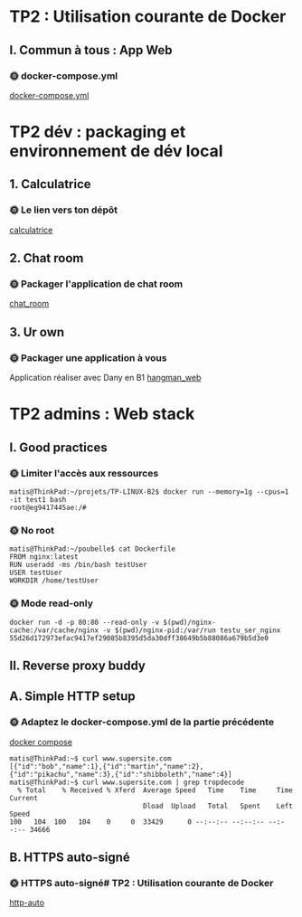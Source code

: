 # TP2 : Utilisation courante de Docker

## I. Commun à tous : App Web

### 🌞 docker-compose.yml

[docker-compose.yml](./docker-compose.yml)

# TP2 dév : packaging et environnement de dév local

## 1. Calculatrice

### 🌞 Le lien vers ton dépôt

[calculatrice](https://github.com/MatisCelestin/calculatrice-linux)

## 2. Chat room

### 🌞 Packager l'application de chat room

[chat_room](https://github.com/MatisCelestin/chat-room-linux)

## 3. Ur own

### 🌞 Packager une application à vous
Application réaliser avec Dany en B1
[hangman_web](https://github.com/danyGhassan/hangman_web)

# TP2 admins : Web stack

## I. Good practices

### 🌞 Limiter l'accès aux ressources
```
matis@ThinkPad:~/projets/TP-LINUX-B2$ docker run --memory=1g --cpus=1 -it test1 bash
root@eg9417445ae:/#  
```

### 🌞 No root

```
matis@ThinkPad:~/poubelle$ cat Dockerfile 
FROM nginx:latest
RUN useradd -ms /bin/bash testUser
USER testUser
WORKDIR /home/testUser
```

### 🌞 Mode read-only

```
docker run -d -p 80:80 --read-only -v $(pwd)/nginx-cache:/var/cache/nginx -v $(pwd)/nginx-pid:/var/run testu_ser_nginx
55d26d172973efac9417ef29085b8395d5da30dff38649b5b88086a679b5d3e0
```
## II. Reverse proxy buddy

## A. Simple HTTP setup

### 🌞 Adaptez le docker-compose.yml de la partie précédente

[docker compose](./docker-compose.yml)

```
matis@ThinkPad:~$ curl www.supersite.com
[{"id":"bob","name":1},{"id":"martin","name":2},{"id":"pikachu","name":3},{"id":"shibboleth","name":4}]
matis@ThinkPad:~$ curl www.supersite.com | grep tropdecode
  % Total    % Received % Xferd  Average Speed   Time    Time     Time  Current
                                 Dload  Upload   Total   Spent    Left  Speed
100   104  100   104    0     0  33429      0 --:--:-- --:--:-- --:--:-- 34666
```

## B. HTTPS auto-signé

### 🌞 HTTPS auto-signé# TP2 : Utilisation courante de Docker

[http-auto](./Dossier-conf/https-auto)
